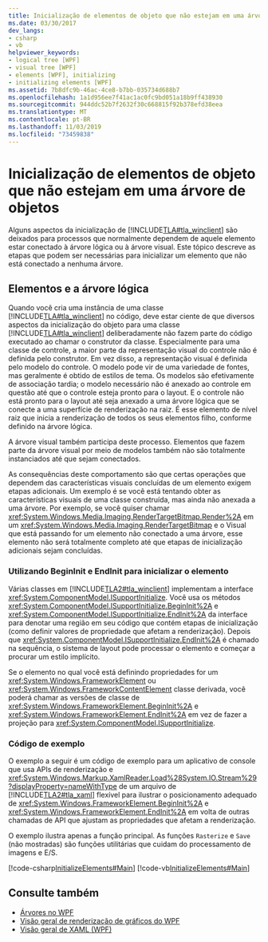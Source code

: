 ```yaml
---
title: Inicialização de elementos de objeto que não estejam em uma árvore de objetos
ms.date: 03/30/2017
dev_langs:
- csharp
- vb
helpviewer_keywords:
- logical tree [WPF]
- visual tree [WPF]
- elements [WPF], initializing
- initializing elements [WPF]
ms.assetid: 7b8dfc9b-46ac-4ce8-b7bb-035734d688b7
ms.openlocfilehash: 1a1d956ee7f41ac1ac0fc9bd051a18b9ff438930
ms.sourcegitcommit: 944ddc52b7f2632f30c668815f92b378efd38eea
ms.translationtype: MT
ms.contentlocale: pt-BR
ms.lasthandoff: 11/03/2019
ms.locfileid: "73459838"
---
```

# <a name="initialization-for-object-elements-not-in-an-object-tree"></a>Inicialização de elementos de objeto que não estejam em uma árvore de objetos
Alguns aspectos da inicialização de [!INCLUDE[TLA#tla_winclient](../../../../includes/tlasharptla-winclient-md.md)] são deixados para processos que normalmente dependem de aquele elemento estar conectado à árvore lógica ou à árvore visual. Este tópico descreve as etapas que podem ser necessárias para inicializar um elemento que não está conectado a nenhuma árvore.  

## <a name="elements-and-the-logical-tree"></a>Elementos e a árvore lógica  
 Quando você cria uma instância de uma classe [!INCLUDE[TLA#tla_winclient](../../../../includes/tlasharptla-winclient-md.md)] no código, deve estar ciente de que diversos aspectos da inicialização do objeto para uma classe [!INCLUDE[TLA#tla_winclient](../../../../includes/tlasharptla-winclient-md.md)] deliberadamente não fazem parte do código executado ao chamar o construtor da classe. Especialmente para uma classe de controle, a maior parte da representação visual do controle não é definida pelo construtor. Em vez disso, a representação visual é definida pelo modelo do controle. O modelo pode vir de uma variedade de fontes, mas geralmente é obtido de estilos de tema. Os modelos são efetivamente de associação tardia; o modelo necessário não é anexado ao controle em questão até que o controle esteja pronto para o layout. E o controle não está pronto para o layout até seja anexado a uma árvore lógica que se conecte a uma superfície de renderização na raiz. É esse elemento de nível raiz que inicia a renderização de todos os seus elementos filho, conforme definido na árvore lógica.  
  
 A árvore visual também participa deste processo. Elementos que fazem parte da árvore visual por meio de modelos também não são totalmente instanciados até que sejam conectados.  
  
 As consequências deste comportamento são que certas operações que dependem das características visuais concluídas de um elemento exigem etapas adicionais. Um exemplo é se você está tentando obter as características visuais de uma classe construída, mas ainda não anexada a uma árvore. Por exemplo, se você quiser chamar <xref:System.Windows.Media.Imaging.RenderTargetBitmap.Render%2A> em um <xref:System.Windows.Media.Imaging.RenderTargetBitmap> e o Visual que está passando for um elemento não conectado a uma árvore, esse elemento não será totalmente completo até que etapas de inicialização adicionais sejam concluídas.  
  
### <a name="using-begininit-and-endinit-to-initialize-the-element"></a>Utilizando BeginInit e EndInit para inicializar o elemento  
 Várias classes em [!INCLUDE[TLA2#tla_winclient](../../../../includes/tla2sharptla-winclient-md.md)] implementam a interface <xref:System.ComponentModel.ISupportInitialize>. Você usa os métodos <xref:System.ComponentModel.ISupportInitialize.BeginInit%2A> e <xref:System.ComponentModel.ISupportInitialize.EndInit%2A> da interface para denotar uma região em seu código que contém etapas de inicialização (como definir valores de propriedade que afetam a renderização). Depois que <xref:System.ComponentModel.ISupportInitialize.EndInit%2A> é chamado na sequência, o sistema de layout pode processar o elemento e começar a procurar um estilo implícito.  
  
 Se o elemento no qual você está definindo propriedades for um <xref:System.Windows.FrameworkElement> ou <xref:System.Windows.FrameworkContentElement> classe derivada, você poderá chamar as versões de classe de <xref:System.Windows.FrameworkElement.BeginInit%2A> e <xref:System.Windows.FrameworkElement.EndInit%2A> em vez de fazer a projeção para <xref:System.ComponentModel.ISupportInitialize>.  
  
### <a name="sample-code"></a>Código de exemplo  
 O exemplo a seguir é um código de exemplo para um aplicativo de console que usa APIs de renderização e <xref:System.Windows.Markup.XamlReader.Load%28System.IO.Stream%29?displayProperty=nameWithType> de um arquivo de [!INCLUDE[TLA2#tla_xaml](../../../../includes/tla2sharptla-xaml-md.md)] flexível para ilustrar o posicionamento adequado de <xref:System.Windows.FrameworkElement.BeginInit%2A> e <xref:System.Windows.FrameworkElement.EndInit%2A> em volta de outras chamadas de API que ajustam as propriedades que afetam a renderização.  
  
 O exemplo ilustra apenas a função principal. As funções `Rasterize` e `Save` (não mostradas) são funções utilitárias que cuidam do processamento de imagens e E/S.  
  
 [!code-csharp[InitializeElements#Main](~/samples/snippets/csharp/VS_Snippets_Wpf/InitializeElements/CSharp/initializeelements.cs#main)]
 [!code-vb[InitializeElements#Main](~/samples/snippets/visualbasic/VS_Snippets_Wpf/InitializeElements/VisualBasic/initializeelements.vb#main)]  
  
## <a name="see-also"></a>Consulte também

- [Árvores no WPF](trees-in-wpf.md)
- [Visão geral de renderização de gráficos do WPF](../graphics-multimedia/wpf-graphics-rendering-overview.md)
- [Visão geral de XAML (WPF)](../../../desktop-wpf/fundamentals/xaml.md)
